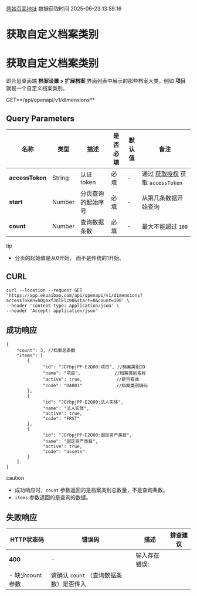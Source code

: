 [原始页面地址](https://docs.ekuaibao.com/docs/open-api/dimensions/get-dimensions)
数据获取时间 2025-06-23 13:59:16

# 获取自定义档案类别

# 获取自定义档案类别  
  
即合思桌面端 **档案设置 > 扩展档案** 界面列表中展示的那些档案大类。例如 **项目** 就是一个自定义档案类别。

GET**/api/openapi/v1/dimensions**

## Query Parameters​

名称| 类型| 描述| 是否必填| 默认值| 备注  
---|---|---|---|---|---  
**accessToken**|  String| 认证token| 必填| -| 通过 [获取授权](/docs/open-api/getting-started/auth) 获取 `accessToken`  
**start**|  Number| 分页查询的起始序号| 必填| -| 从第几条数据开始查询  
**count**|  Number| 查询数据条数| 必填| -| 最大不能超过 `100`  
  
tip

  * 分页的起始值是从0开始， 而不是传统的1开始。



## CURL​
    
    
    curl --location --request GET 'https://app.ekuaibao.com/api/openapi/v1/dimensions?accessToken=hQgbxfJnlElc00&start=0&count=100' \  
    --header 'content-type: application/json' \  
    --header 'Accept: application/json'  
    

## 成功响应​
    
    
    {  
        "count": 3, //档案总条数  
        "items": [  
            {  
                  "id": "JOYbpjPP-E2Q00:项目", //档案类别ID  
                  "name": "项目",	            //档案类别名称  
                  "active": true,	          //是否有效  
                  "code": "DA001"	          //档案类别编码  
            },  
            {  
                  "id": "JOYbpjPP-E2Q00:法人实体",  
                  "name": "法人实体",  
                  "active": true,  
                  "code": "FRST"  
            },  
            {  
                  "id": "JOYbpjPP-E2Q00:固定资产类目",  
                  "name": "固定资产类目",  
                  "active": true,  
                  "code": "assets"  
            }  
        ]  
    }  
    

caution

  * 成功响应时，`count` 参数返回的是档案类别总数量，不是查询条数。
  * `items` 参数返回的是查询的数据。



## 失败响应​

HTTP状态码| 错误码| 描述| 排查建议  
---|---|---|---  
**400**|  -| 输入存在错误:  
\- 缺少count参数| 请确认 `count` （查询数据条数）是否传入
